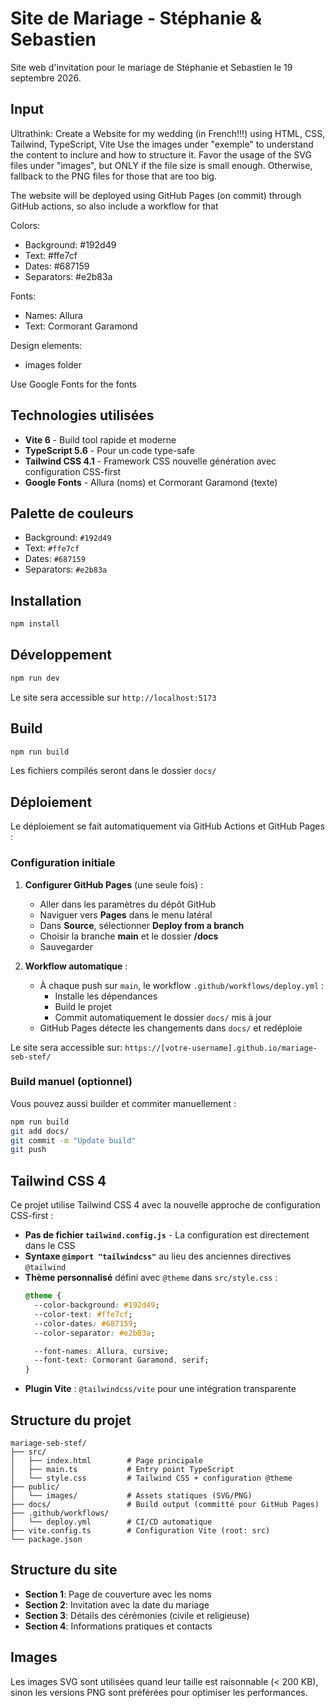 # Site de Mariage - Stéphanie & Sebastien

Site web d'invitation pour le mariage de Stéphanie et Sebastien le 19 septembre 2026.

## Input
Ultrathink: Create a Website for my wedding (in French!!!) using HTML, CSS, Tailwind, TypeScript, Vite
Use the images under "exemple" to understand the content to inclure and how to structure it.
Favor the usage of the SVG files under "images", but ONLY if the file size is small enough. Otherwise, fallback to the PNG files for those that are too big.

The website will be deployed using GitHub Pages (on commit) through GitHub actions, so also include a workflow for that

Colors:
- Background: #192d49
- Text: #ffe7cf
- Dates: #687159
- Separators: #e2b83a

Fonts:
- Names: Allura
- Text: Cormorant Garamond

Design elements:
- images folder

Use Google Fonts for the fonts


## Technologies utilisées

- **Vite 6** - Build tool rapide et moderne
- **TypeScript 5.6** - Pour un code type-safe
- **Tailwind CSS 4.1** - Framework CSS nouvelle génération avec configuration CSS-first
- **Google Fonts** - Allura (noms) et Cormorant Garamond (texte)

## Palette de couleurs

- Background: `#192d49`
- Text: `#ffe7cf`
- Dates: `#687159`
- Separators: `#e2b83a`

## Installation

```bash
npm install
```

## Développement

```bash
npm run dev
```

Le site sera accessible sur `http://localhost:5173`

## Build

```bash
npm run build
```

Les fichiers compilés seront dans le dossier `docs/`

## Déploiement

Le déploiement se fait automatiquement via GitHub Actions et GitHub Pages :

### Configuration initiale

1. **Configurer GitHub Pages** (une seule fois) :
   - Aller dans les paramètres du dépôt GitHub
   - Naviguer vers **Pages** dans le menu latéral
   - Dans **Source**, sélectionner **Deploy from a branch**
   - Choisir la branche **main** et le dossier **/docs**
   - Sauvegarder

2. **Workflow automatique** :
   - À chaque push sur `main`, le workflow `.github/workflows/deploy.yml` :
     - Installe les dépendances
     - Build le projet
     - Commit automatiquement le dossier `docs/` mis à jour
   - GitHub Pages détecte les changements dans `docs/` et redéploie

Le site sera accessible sur: `https://[votre-username].github.io/mariage-seb-stef/`

### Build manuel (optionnel)

Vous pouvez aussi builder et commiter manuellement :

```bash
npm run build
git add docs/
git commit -m "Update build"
git push
```

## Tailwind CSS 4

Ce projet utilise Tailwind CSS 4 avec la nouvelle approche de configuration CSS-first :

- **Pas de fichier `tailwind.config.js`** - La configuration est directement dans le CSS
- **Syntaxe `@import "tailwindcss"`** au lieu des anciennes directives `@tailwind`
- **Thème personnalisé** défini avec `@theme` dans `src/style.css` :
  ```css
  @theme {
    --color-background: #192d49;
    --color-text: #ffe7cf;
    --color-dates: #687159;
    --color-separator: #e2b83a;

    --font-names: Allura, cursive;
    --font-text: Cormorant Garamond, serif;
  }
  ```
- **Plugin Vite** : `@tailwindcss/vite` pour une intégration transparente

## Structure du projet

```
mariage-seb-stef/
├── src/
│   ├── index.html        # Page principale
│   ├── main.ts           # Entry point TypeScript
│   └── style.css         # Tailwind CSS + configuration @theme
├── public/
│   └── images/           # Assets statiques (SVG/PNG)
├── docs/                 # Build output (committé pour GitHub Pages)
├── .github/workflows/
│   └── deploy.yml        # CI/CD automatique
├── vite.config.ts        # Configuration Vite (root: src)
└── package.json
```

## Structure du site

- **Section 1**: Page de couverture avec les noms
- **Section 2**: Invitation avec la date du mariage
- **Section 3**: Détails des cérémonies (civile et religieuse)
- **Section 4**: Informations pratiques et contacts

## Images

Les images SVG sont utilisées quand leur taille est raisonnable (< 200 KB), sinon les versions PNG sont préférées pour optimiser les performances.
